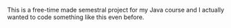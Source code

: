 This is a free-time made semestral project for my Java course and I actually wanted to code something like this even before. 

